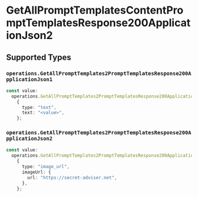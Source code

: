 # GetAllPromptTemplatesContentPromptTemplatesResponse200ApplicationJson2


## Supported Types

### `operations.GetAllPromptTemplates2PromptTemplatesResponse200ApplicationJson1`

```typescript
const value:
  operations.GetAllPromptTemplates2PromptTemplatesResponse200ApplicationJson1 =
    {
      type: "text",
      text: "<value>",
    };
```

### `operations.GetAllPromptTemplates2PromptTemplatesResponse200ApplicationJson2`

```typescript
const value:
  operations.GetAllPromptTemplates2PromptTemplatesResponse200ApplicationJson2 =
    {
      type: "image_url",
      imageUrl: {
        url: "https://secret-adviser.net",
      },
    };
```

